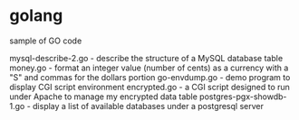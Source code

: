# golang
sample of GO code

mysql-describe-2.go - describe the structure of a MySQL database table
money.go - format an integer value (number of cents) as a currency with a "S" and commas for the dollars portion
go-envdump.go - demo program to display CGI script environment
encrypted.go - a CGI script designed to run under Apache to manage my encrypted data table
postgres-pgx-showdb-1.go - display a list of available databases under a postgresql server
